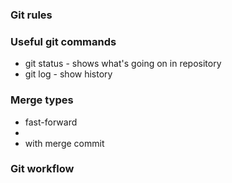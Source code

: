 ### Git rules

### Useful git commands

- git status - shows what's going on in repository
- git log - show history

### Merge types

- fast-forward
-
- with merge commit

### Git workflow
